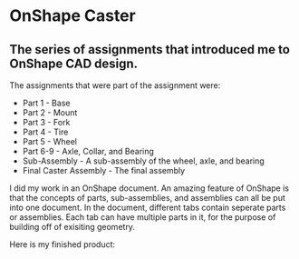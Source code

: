 # OnShape Caster
## The series of assignments that introduced me to OnShape CAD design. 

The assignments that were part of the assignment were:
* Part 1 - Base
* Part 2 - Mount 
* Part 3 - Fork 
* Part 4 - Tire
* Part 5 - Wheel 
* Part 6-9 - Axle, Collar, and Bearing
* Sub-Assembly - A sub-assembly of the wheel, axle, and bearing
* Final Caster Assembly - The final assembly 

I did my work in an OnShape document. An amazing feature of OnShape is that the concepts of parts, sub-assemblies, and assemblies can all be put into one document. In the document, different tabs contain seperate parts or assemblies. Each tab can have multiple parts in it, for the purpose of building off of exisiting geometry.

Here is my finished product:



